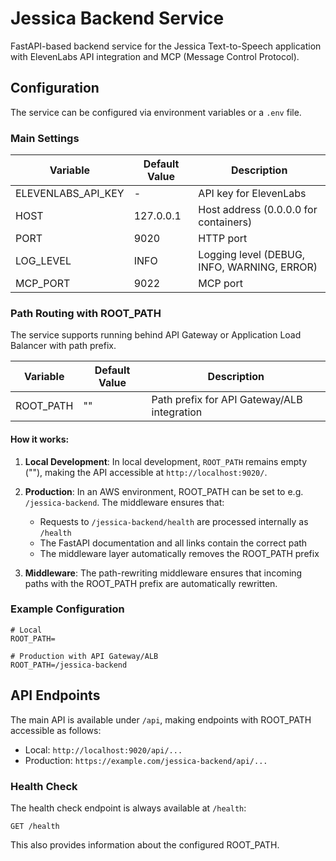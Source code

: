 # Jessica Backend Service

FastAPI-based backend service for the Jessica Text-to-Speech application with ElevenLabs API integration and MCP (Message Control Protocol).

## Configuration

The service can be configured via environment variables or a `.env` file.

### Main Settings

| Variable | Default Value | Description |
|----------|--------------|--------------|
| ELEVENLABS_API_KEY | - | API key for ElevenLabs |
| HOST | 127.0.0.1 | Host address (0.0.0.0 for containers) |
| PORT | 9020 | HTTP port |
| LOG_LEVEL | INFO | Logging level (DEBUG, INFO, WARNING, ERROR) |
| MCP_PORT | 9022 | MCP port |

### Path Routing with ROOT_PATH

The service supports running behind API Gateway or Application Load Balancer with path prefix.

| Variable | Default Value | Description |
|----------|--------------|--------------|
| ROOT_PATH | "" | Path prefix for API Gateway/ALB integration |

#### How it works:

1. **Local Development**: In local development, `ROOT_PATH` remains empty (""), making the API accessible at `http://localhost:9020/`.

2. **Production**: In an AWS environment, ROOT_PATH can be set to e.g. `/jessica-backend`. The middleware ensures that:
   - Requests to `/jessica-backend/health` are processed internally as `/health`
   - The FastAPI documentation and all links contain the correct path
   - The middleware layer automatically removes the ROOT_PATH prefix

3. **Middleware**: The path-rewriting middleware ensures that incoming paths with the ROOT_PATH prefix are automatically rewritten.

### Example Configuration

```env
# Local
ROOT_PATH=

# Production with API Gateway/ALB
ROOT_PATH=/jessica-backend
```

## API Endpoints

The main API is available under `/api`, making endpoints with ROOT_PATH accessible as follows:

- Local: `http://localhost:9020/api/...`
- Production: `https://example.com/jessica-backend/api/...`

### Health Check

The health check endpoint is always available at `/health`:

```
GET /health
```

This also provides information about the configured ROOT_PATH. 